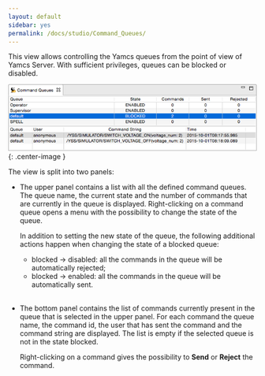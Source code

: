 ```yaml
---
layout: default
sidebar: yes
permalink: /docs/studio/Command_Queues/
---
```


This view allows controlling the Yamcs queues from the point of view of Yamcs Server. With sufficient privileges, queues can be blocked or disabled.

![Command Queues](/assets/studio/command-queues.png){: .center-image }

The view is split into two panels:

* The upper panel contains a list with all the defined command queues. The queue name, the current state and the number of commands that are currently in the queue is displayed. Right-clicking on a command queue opens a menu with the possibility to change the state of the queue. 

    In addition to setting the new state of the queue, the following additional actions happen when changing the state of a blocked queue:
    
    * blocked &#8594; disabled: all the commands in the queue will be automatically rejected;
    * blocked &#8594; enabled: all the commands in the queue will be automatically sent.
    <br>

* The bottom panel contains the list of commands currently present in the queue that is selected in the upper panel. For each command the queue name, the command id, the user that has sent the command and the command string are displayed. The list is empty if the selected queue is not in the state blocked.

    Right-clicking on a command gives the possibility to **Send** or **Reject** the command.

